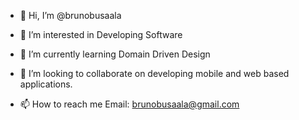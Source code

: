 - 👋 Hi, I’m @brunobusaala
- 👀 I’m interested in Developing Software
- 🌱 I’m currently learning Domain Driven Design
- 💞️ I’m looking to collaborate on developing mobile and web based applications. 

- 📫 How to reach me Email: brunobusaala@gmail.com 


<!---
brunobusaala/brunobusaala is a ✨ special ✨ repository because its `README.md` (this file) appears on your GitHub profile.
You can click the Preview link to take a look at your changes.
--->

